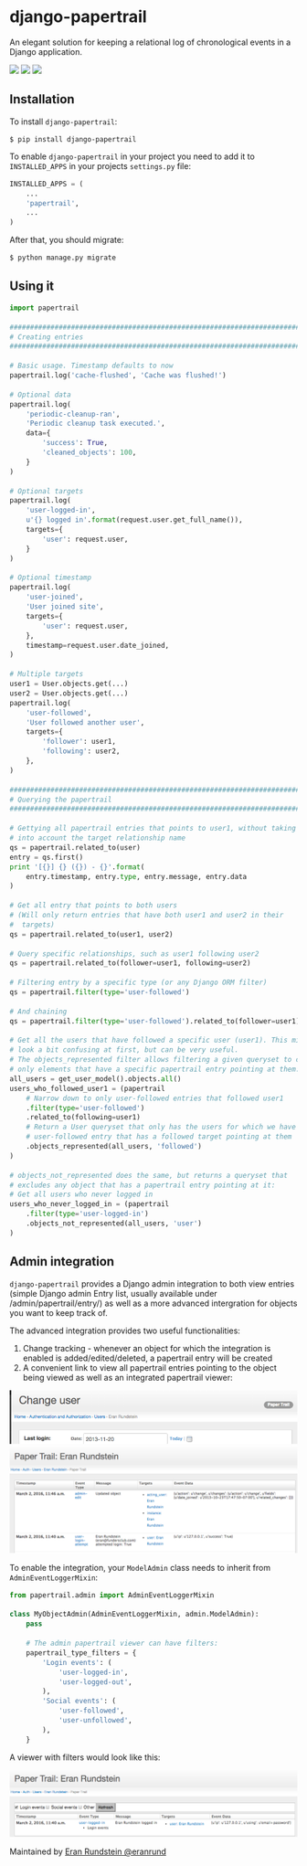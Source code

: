 # django-papertrail

An elegant solution for keeping a relational log of chronological events in a Django application.

[![](https://img.shields.io/pypi/l/django-papertrail.svg)](https://pypi.python.org/pypi/django-papertrail)
[![](https://img.shields.io/pypi/v/django-papertrail.svg)](https://pypi.python.org/pypi/django-papertrail)
[![](https://circleci.com/gh/FundersClub/django-papertrail.svg?&style=shield)](https://circleci.com/gh/FundersClub/django-papertrail)


## Installation

To install `django-papertrail`:
```
$ pip install django-papertrail
```

To enable `django-papertrail` in your project you need to add it to `INSTALLED_APPS` in your projects
`settings.py` file:
```python
INSTALLED_APPS = (
    ...
    'papertrail',
    ...
)
```


After that, you should migrate:
```
$ python manage.py migrate
```

## Using it

```python
import papertrail

###########################################################################
# Creating entries
###########################################################################

# Basic usage. Timestamp defaults to now
papertrail.log('cache-flushed', 'Cache was flushed!')

# Optional data
papertrail.log(
    'periodic-cleanup-ran',
    'Periodic cleanup task executed.',
    data={
        'success': True,
        'cleaned_objects': 100,
    }
)

# Optional targets
papertrail.log(
    'user-logged-in',
    u'{} logged in'.format(request.user.get_full_name()),
    targets={
        'user': request.user,
    }
)

# Optional timestamp
papertrail.log(
    'user-joined',
    'User joined site',
    targets={
        'user': request.user,
    },
    timestamp=request.user.date_joined,
)

# Multiple targets
user1 = User.objects.get(...)
user2 = User.objects.get(...)
papertrail.log(
    'user-followed',
    'User followed another user',
    targets={
        'follower': user1,
        'following': user2,
    },
)

###########################################################################
# Querying the papertrail
###########################################################################

# Gettying all papertrail entries that points to user1, without taking
# into account the target relationship name
qs = papertrail.related_to(user)
entry = qs.first()
print '[{}] {} ({}) - {}'.format(
    entry.timestamp, entry.type, entry.message, entry.data
)

# Get all entry that points to both users
# (Will only return entries that have both user1 and user2 in their
#  targets)
qs = papertrail.related_to(user1, user2)

# Query specific relationships, such as user1 following user2
qs = papertrail.related_to(follower=user1, following=user2)

# Filtering entry by a specific type (or any Django ORM filter)
qs = papertrail.filter(type='user-followed')

# And chaining
qs = papertrail.filter(type='user-followed').related_to(follower=user1)

# Get all the users that have followed a specific user (user1). This might
# look a bit confusing at first, but can be very useful.
# The objects_represented filter allows filtering a given queryset to contain
# only elements that have a specific papertrail entry pointing at them.
all_users = get_user_model().objects.all()
users_who_followed_user1 = (papertrail
    # Narrow down to only user-followed entries that followed user1
    .filter(type='user-followed')
    .related_to(following=user1)
    # Return a User queryset that only has the users for which we have a
    # user-followed entry that has a followed target pointing at them
    .objects_represented(all_users, 'followed')
)

# objects_not_represented does the same, but returns a queryset that
# excludes any object that has a papertrail entry pointing at it:
# Get all users who never logged in
users_who_never_logged_in = (papertrail
    .filter(type='user-logged-in')
    .objects_not_represented(all_users, 'user')
)
```

## Admin integration

`django-papertrail` provides a Django admin integration to both view entries
(simple Django admin Entry list, usually available under /admin/papertrail/entry/)
as well as a more advanced intergration for objects you want to keep track of.

The advanced integration provides two useful functionalities:

1) Change tracking - whenever an object for which the integration is enabled is
   added/edited/deleted, a papertrail entry will be created
2) A convenient link to view all papertrail entries pointing to the object
   being viewed as well as an integrated papertrail viewer:

![](https://raw.githubusercontent.com/FundersClub/django-papertrail/master/docs/scrshots/admin-view-link.png)
![](https://raw.githubusercontent.com/FundersClub/django-papertrail/master/docs/scrshots/admin-viewer.png)

To enable the integration, your `ModelAdmin` class needs to inherit from `AdminEventLoggerMixin`:

```python
from papertrail.admin import AdminEventLoggerMixin

class MyObjectAdmin(AdminEventLoggerMixin, admin.ModelAdmin):
    pass

    # The admin papertrail viewer can have filters:
    papertrail_type_filters = {
        'Login events': (
            'user-logged-in',
            'user-logged-out',
        ),
        'Social events': (
            'user-followed',
            'user-unfollowed',
        ),
    }
```


A viewer with filters would look like this:

![](https://raw.githubusercontent.com/FundersClub/django-papertrail/master/docs/scrshots/admin-viewer-filter.png)


Maintained by [Eran Rundstein @eranrund](https://www.github.com/eranrund/)
